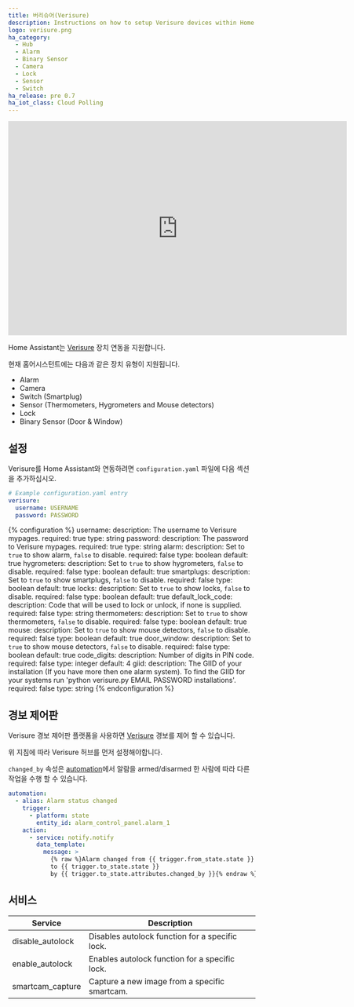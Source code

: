 ```yaml
---
title: 버리슈어(Verisure)
description: Instructions on how to setup Verisure devices within Home Assistant.
logo: verisure.png
ha_category:
  - Hub
  - Alarm
  - Binary Sensor
  - Camera
  - Lock
  - Sensor
  - Switch
ha_release: pre 0.7
ha_iot_class: Cloud Polling
---
```


<div class='videoWrapper'>
<iframe width="690" height="437" src="https://www.youtube.com/embed/DV-UUrra214" frameborder="0" allow="accelerometer; autoplay; encrypted-media; gyroscope; picture-in-picture" allowfullscreen></iframe>
</div>

Home Assistant는 [Verisure](https://www.verisure.com/) 장치 연동을 지원합니다.

현재 홈어시스턴트에는 다음과 같은 장치 유형이 지원됩니다.

- Alarm
- Camera
- Switch (Smartplug)
- Sensor (Thermometers, Hygrometers and Mouse detectors)
- Lock
- Binary Sensor (Door & Window)

## 설정

Verisure를 Home Assistant와 연동하려면 `configuration.yaml` 파일에 다음 섹션을 추가하십시오.

```yaml
# Example configuration.yaml entry
verisure:
  username: USERNAME
  password: PASSWORD
```

{% configuration %}
username:
  description: The username to Verisure mypages.
  required: true
  type: string
password:
  description: The password to Verisure mypages.
  required: true
  type: string
alarm:
  description: Set to `true` to show alarm, `false` to disable.
  required: false
  type: boolean
  default: true
hygrometers:
  description: Set to `true` to show hygrometers, `false` to disable.
  required: false
  type: boolean
  default: true
smartplugs:
  description: Set to `true` to show smartplugs, `false` to disable.
  required: false
  type: boolean
  default: true
locks:
  description: Set to `true` to show locks, `false` to disable.
  required: false
  type: boolean
  default: true
default_lock_code:
  description: Code that will be used to lock or unlock, if none is supplied.
  required: false
  type: string
thermometers:
  description: Set to `true` to show thermometers, `false` to disable.
  required: false
  type: boolean
  default: true
mouse:
  description: Set to `true` to show mouse detectors, `false` to disable.
  required: false
  type: boolean
  default: true
door_window:
  description: Set to `true` to show mouse detectors, `false` to disable.
  required: false
  type: boolean
  default: true
code_digits:
  description: Number of digits in PIN code.
  required: false
  type: integer
  default: 4
giid:
  description: The GIID of your installation (If you have more then one alarm system). To find the GIID for your systems run 'python verisure.py EMAIL PASSWORD installations'.
  required: false
  type: string
{% endconfiguration %}

## 경보 제어판

Verisure 경보 제어판 플랫폼을 사용하면 [Verisure](https://www.verisure.com/) 경보를 제어 할 수 있습니다.

위 지침에 따라 Verisure 허브를 먼저 설정해야합니다.

`changed_by` 속성은 [automation](/getting-started/automation/)에서 알람을 armed/disarmed 한 사람에 따라 다른 작업을 수행 할 수 있습니다.

```yaml
automation:
  - alias: Alarm status changed
    trigger:
      - platform: state
        entity_id: alarm_control_panel.alarm_1
    action:
      - service: notify.notify
        data_template:
          message: >
            {% raw %}Alarm changed from {{ trigger.from_state.state }}
            to {{ trigger.to_state.state }}
            by {{ trigger.to_state.attributes.changed_by }}{% endraw %}
```

## 서비스

| Service | Description |
| ------- | ----------- |
| disable_autolock | Disables autolock function for a specific lock. |
| enable_autolock | Enables autolock function for a specific lock. |
| smartcam_capture | Capture a new image from a specific smartcam. |
